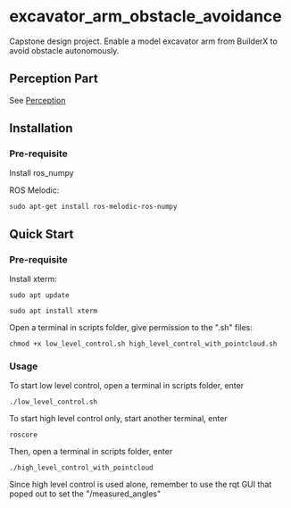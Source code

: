 # excavator_arm_obstacle_avoidance
Capstone design project. Enable a model excavator arm from BuilderX to avoid obstacle autonomously.

## Perception Part
See [Perception](perception/readme.md)

## Installation

### Pre-requisite

Install ros_numpy

ROS Melodic:

`sudo apt-get install ros-melodic-ros-numpy`


## Quick Start

### Pre-requisite

Install xterm:

`sudo apt update`

`sudo apt install xterm`


Open a terminal in scripts folder, give permission to the ".sh" files:

`chmod +x low_level_control.sh high_level_control_with_pointcloud.sh`

### Usage 

To start low level control, open a terminal in scripts folder, enter

`./low_level_control.sh`

To start high level control only, start another terminal, enter

`roscore`

Then, open a terminal in scripts folder, enter

`./high_level_control_with_pointcloud`

Since high level control is used alone, remember to use the rqt GUI that poped out to set the "/measured_angles"

